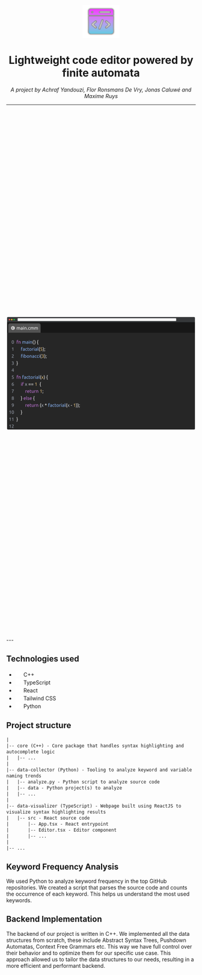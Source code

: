 <p align="center">
  <img src="./images/logo.png" width="100">
</p>


<h1 align="center">Lightweight code editor powered by finite automata</h1>

<p style="text-align: center;">
    <em>
        A project by Achraf Yandouzi, Flor Ronsmans De Vry, Jonas Caluwé and Maxime Ruys
    </em>
</p>

---

<div style="display: flex; justify-content: center; align-items: center; height: 35vh;">
    <img src="./images/screenshot.png" width="500">
</div>
---

## Technologies used

- <img src="https://simpleicons.org/icons/cplusplus.svg" width="18" height="18" style="filter: brightness(0) invert(1);"> C++
- <img src="https://simpleicons.org/icons/typescript.svg" width="18" height="18" style="filter: brightness(0) invert(1);"> TypeScript
- <img src="https://simpleicons.org/icons/react.svg" width="18" height="18" style="filter: brightness(0) invert(1);"> React
- <img src="https://simpleicons.org/icons/tailwindcss.svg" width="18" height="18" style="filter: brightness(0) invert(1);"> Tailwind CSS
- <img src="https://simpleicons.org/icons/python.svg" width="18" height="18" style="filter: brightness(0) invert(1);"> Python

## Project structure

```
|
|-- core (C++) - Core package that handles syntax highlighting and autocomplete logic
|   |-- ...
|
|-- data-collector (Python) - Tooling to analyze keyword and variable naming trends
|   |-- analyze.py - Python script to analyze source code
|   |-- data - Python project(s) to analyze
|   |-- ...
|
|-- data-visualizer (TypeScript) - Webpage built using ReactJS to visualize syntax highlighting results
|   |-- src - React source code
|       |-- App.tsx - React entrypoint
|       |-- Editor.tsx - Editor component
|       |-- ...
|
|-- ...
```

## Keyword Frequency Analysis

We used Python to analyze keyword frequency in the top GitHub repositories. We created a script that parses the source
code and counts the occurrence of each keyword. This helps us understand the most used keywords.

## Backend Implementation

The backend of our project is written in C++. We implemented all the data structures from scratch, these include
Abstract Syntax Trees, Pushdown Automatas, Context Free Grammars etc. This way we have full control over their behavior and to optimize them for our
specific use case. This approach allowed us to tailor the data structures to our needs, resulting in a more efficient
and performant backend.